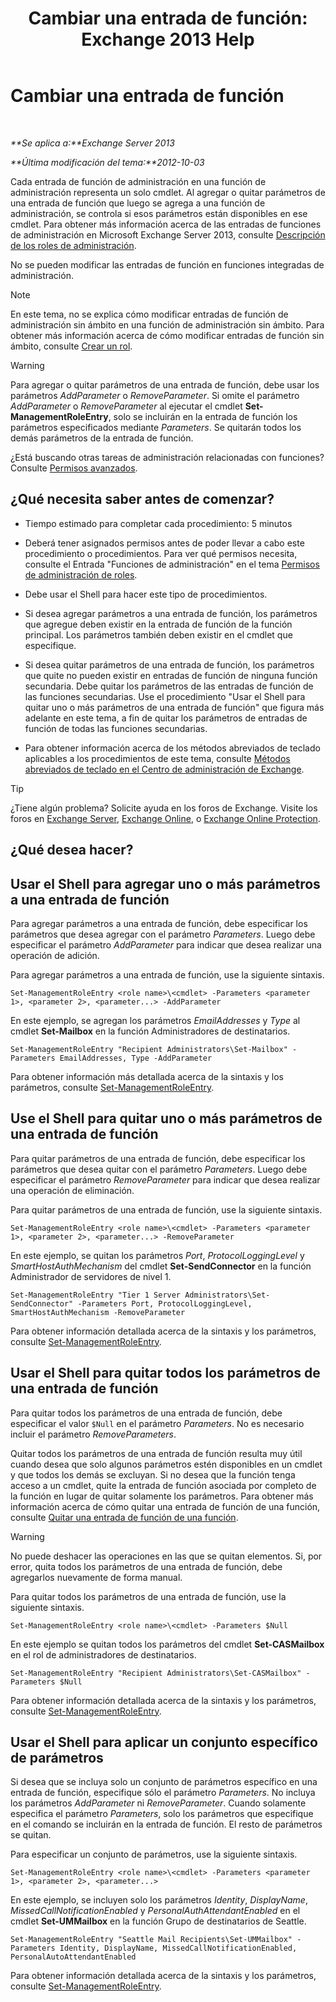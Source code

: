 ﻿---
title: 'Cambiar una entrada de función: Exchange 2013 Help'
TOCTitle: Cambiar una entrada de función
ms:assetid: 5aa4f39c-16a4-4815-ac4f-2cdcfa2b3ee1
ms:mtpsurl: https://technet.microsoft.com/es-es/library/Dd298005(v=EXCHG.150)
ms:contentKeyID: 49895648
ms.date: 05/22/2018
mtps_version: v=EXCHG.150
ms.translationtype: MT
---

# Cambiar una entrada de función

 

_**Se aplica a:**Exchange Server 2013_

_**Última modificación del tema:**2012-10-03_

Cada entrada de función de administración en una función de administración representa un solo cmdlet. Al agregar o quitar parámetros de una entrada de función que luego se agrega a una función de administración, se controla si esos parámetros están disponibles en ese cmdlet. Para obtener más información acerca de las entradas de funciones de administración en Microsoft Exchange Server 2013, consulte [Descripción de los roles de administración](understanding-management-roles-exchange-2013-help.md).

No se pueden modificar las entradas de función en funciones integradas de administración.


> [!NOTE]
> En este tema, no se explica cómo modificar entradas de función de administración sin ámbito en una función de administración sin ámbito. Para obtener más información acerca de cómo modificar entradas de función sin ámbito, consulte <A href="create-a-role-exchange-2013-help.md">Crear un rol</A>.




> [!WARNING]
> Para agregar o quitar parámetros de una entrada de función, debe usar los parámetros <EM>AddParameter</EM> o <EM>RemoveParameter</EM>. Si omite el parámetro <EM>AddParameter</EM> o <EM>RemoveParameter</EM> al ejecutar el cmdlet <STRONG>Set-ManagementRoleEntry</STRONG>, solo se incluirán en la entrada de función los parámetros especificados mediante <EM>Parameters</EM>. Se quitarán todos los demás parámetros de la entrada de función.



¿Está buscando otras tareas de administración relacionadas con funciones? Consulte [Permisos avanzados](advanced-permissions-exchange-2013-help.md).

## ¿Qué necesita saber antes de comenzar?

  - Tiempo estimado para completar cada procedimiento: 5 minutos

  - Deberá tener asignados permisos antes de poder llevar a cabo este procedimiento o procedimientos. Para ver qué permisos necesita, consulte el Entrada "Funciones de administración" en el tema [Permisos de administración de roles](role-management-permissions-exchange-2013-help.md).

  - Debe usar el Shell para hacer este tipo de procedimientos.

  - Si desea agregar parámetros a una entrada de función, los parámetros que agregue deben existir en la entrada de función de la función principal. Los parámetros también deben existir en el cmdlet que especifique.

  - Si desea quitar parámetros de una entrada de función, los parámetros que quite no pueden existir en entradas de función de ninguna función secundaria. Debe quitar los parámetros de las entradas de función de las funciones secundarias. Use el procedimiento "Usar el Shell para quitar uno o más parámetros de una entrada de función" que figura más adelante en este tema, a fin de quitar los parámetros de entradas de función de todas las funciones secundarias.

  - Para obtener información acerca de los métodos abreviados de teclado aplicables a los procedimientos de este tema, consulte [Métodos abreviados de teclado en el Centro de administración de Exchange](keyboard-shortcuts-in-the-exchange-admin-center-exchange-online-protection-help.md).


> [!TIP]
> ¿Tiene algún problema? Solicite ayuda en los foros de Exchange. Visite los foros en <A href="https://go.microsoft.com/fwlink/p/?linkid=60612">Exchange Server</A>, <A href="https://go.microsoft.com/fwlink/p/?linkid=267542">Exchange Online</A>, o <A href="https://go.microsoft.com/fwlink/p/?linkid=285351">Exchange Online Protection</A>.



## ¿Qué desea hacer?

## Usar el Shell para agregar uno o más parámetros a una entrada de función

Para agregar parámetros a una entrada de función, debe especificar los parámetros que desea agregar con el parámetro *Parameters*. Luego debe especificar el parámetro *AddParameter* para indicar que desea realizar una operación de adición.

Para agregar parámetros a una entrada de función, use la siguiente sintaxis.

    Set-ManagementRoleEntry <role name>\<cmdlet> -Parameters <parameter 1>, <parameter 2>, <parameter...> -AddParameter

En este ejemplo, se agregan los parámetros *EmailAddresses* y *Type* al cmdlet **Set-Mailbox** en la función Administradores de destinatarios.

    Set-ManagementRoleEntry "Recipient Administrators\Set-Mailbox" -Parameters EmailAddresses, Type -AddParameter

Para obtener información más detallada acerca de la sintaxis y los parámetros, consulte [Set-ManagementRoleEntry](https://technet.microsoft.com/es-es/library/dd351162\(v=exchg.150\)).

## Use el Shell para quitar uno o más parámetros de una entrada de función

Para quitar parámetros de una entrada de función, debe especificar los parámetros que desea quitar con el parámetro *Parameters*. Luego debe especificar el parámetro *RemoveParameter* para indicar que desea realizar una operación de eliminación.

Para quitar parámetros de una entrada de función, use la siguiente sintaxis.

    Set-ManagementRoleEntry <role name>\<cmdlet> -Parameters <parameter 1>, <parameter 2>, <parameter...> -RemoveParameter

En este ejemplo, se quitan los parámetros *Port*, *ProtocolLoggingLevel* y *SmartHostAuthMechanism* del cmdlet **Set-SendConnector** en la función Administrador de servidores de nivel 1.

    Set-ManagementRoleEntry "Tier 1 Server Administrators\Set-SendConnector" -Parameters Port, ProtocolLoggingLevel, SmartHostAuthMechanism -RemoveParameter

Para obtener información detallada acerca de la sintaxis y los parámetros, consulte [Set-ManagementRoleEntry](https://technet.microsoft.com/es-es/library/dd351162\(v=exchg.150\)).

## Usar el Shell para quitar todos los parámetros de una entrada de función

Para quitar todos los parámetros de una entrada de función, debe especificar el valor `$Null` en el parámetro *Parameters*. No es necesario incluir el parámetro *RemoveParameters*.

Quitar todos los parámetros de una entrada de función resulta muy útil cuando desea que solo algunos parámetros estén disponibles en un cmdlet y que todos los demás se excluyan. Si no desea que la función tenga acceso a un cmdlet, quite la entrada de función asociada por completo de la función en lugar de quitar solamente los parámetros. Para obtener más información acerca de cómo quitar una entrada de función de una función, consulte [Quitar una entrada de función de una función](remove-a-role-entry-from-a-role-exchange-2013-help.md).


> [!WARNING]
> No puede deshacer las operaciones en las que se quitan elementos. Si, por error, quita todos los parámetros de una entrada de función, debe agregarlos nuevamente de forma manual.



Para quitar todos los parámetros de una entrada de función, use la siguiente sintaxis.

    Set-ManagementRoleEntry <role name>\<cmdlet> -Parameters $Null 

En este ejemplo se quitan todos los parámetros del cmdlet **Set-CASMailbox** en el rol de administradores de destinatarios.

    Set-ManagementRoleEntry "Recipient Administrators\Set-CASMailbox" -Parameters $Null 

Para obtener información detallada acerca de la sintaxis y los parámetros, consulte [Set-ManagementRoleEntry](https://technet.microsoft.com/es-es/library/dd351162\(v=exchg.150\)).

## Usar el Shell para aplicar un conjunto específico de parámetros

Si desea que se incluya solo un conjunto de parámetros específico en una entrada de función, especifique sólo el parámetro *Parameters*. No incluya los parámetros *AddParameter* ni *RemoveParameter*. Cuando solamente especifica el parámetro *Parameters*, solo los parámetros que especifique en el comando se incluirán en la entrada de función. El resto de parámetros se quitan.

Para especificar un conjunto de parámetros, use la siguiente sintaxis.

    Set-ManagementRoleEntry <role name>\<cmdlet> -Parameters <parameter 1>, <parameter 2>, <parameter...>

En este ejemplo, se incluyen solo los parámetros *Identity*, *DisplayName*, *MissedCallNotificationEnabled* y *PersonalAuthAttendantEnabled* en el cmdlet **Set-UMMailbox** en la función Grupo de destinatarios de Seattle.

    Set-ManagementRoleEntry "Seattle Mail Recipients\Set-UMMailbox" -Parameters Identity, DisplayName, MissedCallNotificationEnabled, PersonalAutoAttendantEnabled

Para obtener información detallada acerca de la sintaxis y los parámetros, consulte [Set-ManagementRoleEntry](https://technet.microsoft.com/es-es/library/dd351162\(v=exchg.150\)).

